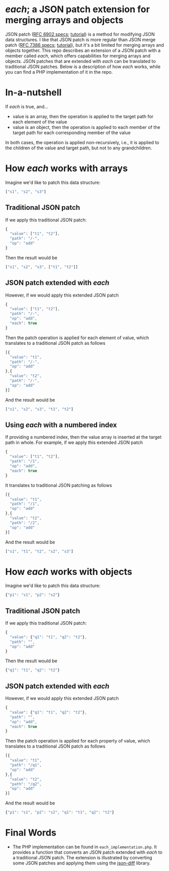 # *each*; a JSON patch extension for merging arrays and objects
JSON patch
([RFC 6902 specs](https://tools.ietf.org/html/rfc6902);
[tutorial](https://sookocheff.com/post/api/understanding-json-patch/))
is a method for modifying JSON data structures. I like that JSON patch is more
regular than JSON merge patch
([RFC 7386 specs](https://tools.ietf.org/html/rfc7386);
[tutorial](https://erosb.github.io/post/json-patch-vs-merge-patch/)),
but it's a bit limited for merging arrays and objects together. 
This repo describes an extension of a JSON patch with a member called
*each*, which offers capabilities for merging arrays and objects. 
JSON patches that are extended with *each* can be translated 
to traditional JSON patches.
Below is a description of how *each* works, while you can find a PHP 
implementation of it in the repo.

# In-a-nutshell
If *each* is true, and...
* value is an array, then the operation is applied to the target path for each element of the value
* value is an object, then the operation is applied to each member of the target path for each corresponding member of the value

In both cases, the operation is applied non-recursively, i.e., it is applied to the children of the value and target path, but not to any grandchildren.

# How *each* works with arrays
Imagine we'd like to patch this data structure:
```javascript
["s1", "s2", "s3"]
```
## Traditional JSON patch
If we apply this traditional JSON patch:
```javascript
{
  "value": ["t1", "t2"],
  "path": "/-",
  "op": "add"
}
```
Then the result would be
```javascript
["s1", "s2", "s3", ["t1", "t2"]]
```
## JSON patch extended with *each*
However, if we would apply this extended JSON patch
```javascript
{
  "value": ["t1", "t2"],
  "path": "/-",
  "op": "add",
  "each": true
}
```
Then the patch operation is applied for each element of value, which translates to a traditional JSON patch as follows
```javascript
[{
  "value": "t1",
  "path": "/-",
  "op": "add"
},{
  "value": "t2",
  "path": "/-",
  "op": "add"
}]
```
And the result would be
```javascript
["s1", "s2", "s3", "t1", "t2"]
```
## Using *each* with a numbered index
If providing a numbered index, then the value array is inserted at the target path in whole. For example, if we apply this extended JSON patch
```javascript
{
  "value": ["t1", "t2"],
  "path": "/1",
  "op": "add",
  "each": true
}
```
It translates to traditional JSON patching as follows
```javascript
[{
  "value": "t1",
  "path": "/1",
  "op": "add"
},{
  "value": "t2",
  "path": "/2",
  "op": "add"
}]
```
And the result would be
```javascript
["s1", "t1", "t2", "s2", "s3"]
```

# How *each* works with objects
Imagine we'd like to patch this data structure:
```javascript
{"p1": "s1", "p2": "s2"}
```
## Traditional JSON patch
If we apply this traditional JSON patch:
```javascript
{
  "value": {"q1": "t1", "q2": "t2"},
  "path": "",
  "op": "add"
}
```
Then the result would be
```javascript
{"q1": "t1", "q2": "t2"}
```
## JSON patch extended with *each*
However, if we would apply this extended JSON patch
```javascript
{
  "value": {"q1": "t1", "q2": "t2"},
  "path": "",
  "op": "add",
  "each": true
}
```
Then the patch operation is applied for each property of value, which translates to a traditional JSON patch as follows
```javascript
[{
  "value": "t1",
  "path": "/q1",
  "op": "add"
},{
  "value": "t2",
  "path": "/q2",
  "op": "add"
}]
```
And the result would be
```javascript
{"p1": "s1", "p2": "s2", "q1": "t1", "q2": "t2"}
```

# Final Words
* The PHP implementation can be found in `each_implementation.php`. 
It provides a function that converts an JSON patch extended with *each* to a 
traditional JSON patch. The extension is illustrated by converting 
some JSON patches and applying them using the 
[json-diff](https://github.com/swaggest/json-diff) library.